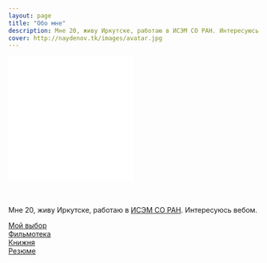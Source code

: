 ```yaml
---
layout: page
title: "Обо мне"
description: Мне 20, живу Иркутске, работаю в ИСЭМ СО РАН. Интересуюсь вебом.
cover: http://naydenov.tk/images/avatar.jpg
---
```

<div>
 <iframe class="grafotar" src="/about/includeava.htm" width="250" height="250" scrolling="no" frameborder="0" ></iframe>
</div>
<div  class="about">
      <p style="padding-top: 2.5em">Мне 20, живу Иркутске, работаю в <a href="http://sei.irk.ru/">ИСЭМ СО РАН</a>. Интересуюсь вебом.<BR>  </p>
	  <a href="http://naydenov.tk/my-elect/">Мой выбор </a><BR>
      <a href="http://naydenov.tk/filmoteka">Фильмотека </a><BR>			
      <a href="http://naydenov.tk/books">Книжня </a><BR>
      <a href="http://naydenov.tk/cv">Резюме </a><BR>		
</div>
<div class="dot"></div>